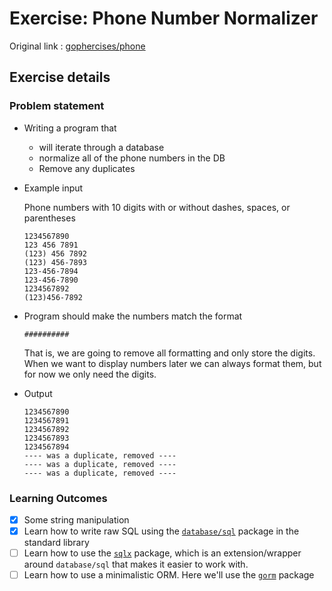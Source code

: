 # Exercise: Phone Number Normalizer

Original link : [gophercises/phone](https://github.com/gophercises/phone)

## Exercise details

### Problem statement
- Writing a program that 
    - will iterate through a database
    - normalize all of the phone numbers in the DB
    - Remove any duplicates

- Example input

    Phone numbers with 10 digits with or without dashes, spaces, or parentheses


    ```
    1234567890
    123 456 7891
    (123) 456 7892
    (123) 456-7893
    123-456-7894
    123-456-7890
    1234567892
    (123)456-7892
    ```

- Program should make the numbers match the format
    ```
    ##########
    ```
    That is, we are going to remove all formatting and only store the digits. When we want to display numbers later we can always format them, but for now we only need the digits.

- Output

    ```
    1234567890
    1234567891
    1234567892
    1234567893
    1234567894
    ---- was a duplicate, removed ----
    ---- was a duplicate, removed ----
    ---- was a duplicate, removed ----
    ```

### Learning Outcomes
- [x] Some string manipulation
- [x] Learn how to write raw SQL using the [`database/sql`](https://golang.org/pkg/database/sql/) package in the standard library
- [ ] Learn how to use the [`sqlx`](https://github.com/jmoiron/sqlx) package, which is an extension/wrapper around `database/sql` that makes it easier to work with.
- [ ] Learn how to use a minimalistic ORM. Here we'll use the [`gorm`](https://github.com/jinzhu/gorm) package
